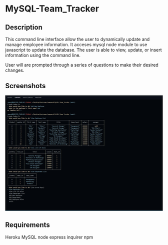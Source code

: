 # MySQL-Team_Tracker

## Description
This command line interface allow the user to dynamically update and manage employee information.  It acceses mysql node module to use javascript to update the database. The user is able to view, update, or insert information using the command line.

User will are prompted through a series of questions to make their desired changes.

## Screenshots

<img src="assets\images\cli-screenshot.jpg" alt="screenshot">

## Requirements
Heroku
MySQL
node
express
inquirer
npm

